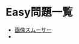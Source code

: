 # Easy問題一覧
* [画像スムーサー](https://leetcode.com/problems/image-smoother/submissions/1123011152?envType=daily-question&envId=2023-12-19)
* 
